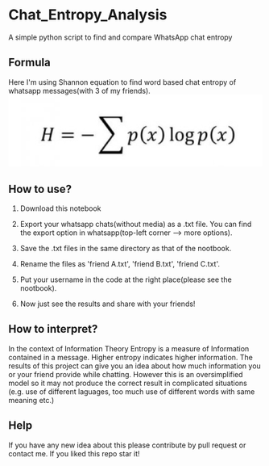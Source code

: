 # Chat_Entropy_Analysis
A simple python script to find and compare WhatsApp chat entropy

## Formula
  Here I'm using Shannon equation to find word based chat entropy of whatsapp messages(with 3 of my friends).
  ![](https://github.com/Suji04/Chat_Entropy_Analysis/blob/master/shannon_equation.jpg)
  
## How to use?
  1) Download this notebook
  
  2) Export your whatsapp chats(without media) as a .txt file. You can find the export option in whatsapp(top-left corner --> more              options).
  
  3) Save the .txt files in the same directory as that of the nootbook.
  
  4) Rename the files as 'friend A.txt', 'friend B.txt', 'friend C.txt'.
  
  5) Put your username in the code at the right place(please see the nootbook).
  
  6) Now just see the results and share with your friends!
  
## How to interpret?
  In the context of Information Theory Entropy is a measure of Information contained in a message. Higher entropy indicates higher           information. The results of this project can give you an idea about how much information you or your friend provide while chatting.         However this is an oversimplified model so it may not produce the correct result in complicated situations (e.g. use of different       laguages, too much use of different words with same meaning etc.) 
  
## Help
If you have any new idea about this please contribute by pull request or contact me. If you liked this repo star it!
